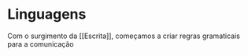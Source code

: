 # Linguagens

Com o surgimento da [[Escrita]], começamos a criar regras gramaticais para a comunicação
